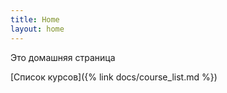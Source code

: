 ```yaml
---
title: Home
layout: home
---
```


Это домашняя страница

[Список курсов]({% link docs/course_list.md %})

